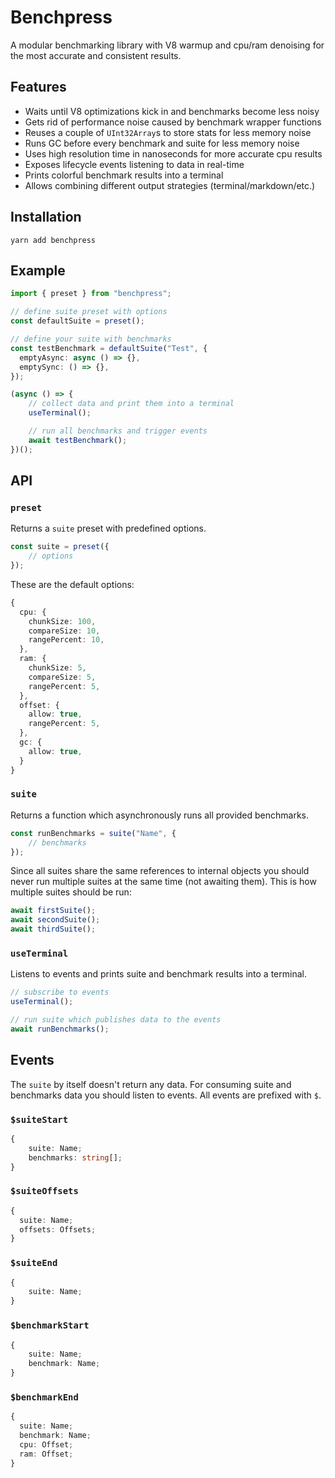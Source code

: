 # Benchpress

A modular benchmarking library with V8 warmup and cpu/ram denoising for the most accurate and consistent results.

## Features

- Waits until V8 optimizations kick in and benchmarks become less noisy
- Gets rid of performance noise caused by benchmark wrapper functions 
- Reuses a couple of `UInt32Array`s to store stats for less memory noise
- Runs GC before every benchmark and suite for less memory noise 
- Uses high resolution time in nanoseconds for more accurate cpu results 
- Exposes lifecycle events listening to data in real-time 
- Prints colorful benchmark results into a terminal
- Allows combining different output strategies (terminal/markdown/etc.)

## Installation

```shell
yarn add benchpress
```

## Example

```ts
import { preset } from "benchpress";

// define suite preset with options 
const defaultSuite = preset();

// define your suite with benchmarks
const testBenchmark = defaultSuite("Test", {
  emptyAsync: async () => {},
  emptySync: () => {},
});

(async () => {
	// collect data and print them into a terminal 
	useTerminal();

	// run all benchmarks and trigger events
	await testBenchmark();
})();
```

## API

### `preset`

Returns a `suite` preset with predefined options.

```ts
const suite = preset({
	// options
});
```

These are the default options:

```ts
{
  cpu: {
    chunkSize: 100,
    compareSize: 10,
    rangePercent: 10,
  },
  ram: {
    chunkSize: 5,
    compareSize: 5,
    rangePercent: 5,
  },
  offset: {
    allow: true,
    rangePercent: 5,
  },
  gc: {
    allow: true,
  }
}
```

### `suite` 

Returns a function which asynchronously runs all provided benchmarks.

```ts
const runBenchmarks = suite("Name", {
	// benchmarks	
});
```

Since all suites share the same references to internal objects you should never run multiple suites at the same time (not awaiting them). This is how multiple suites should be run:

```ts
await firstSuite();
await secondSuite();
await thirdSuite();
```

### `useTerminal`

Listens to events and prints suite and benchmark results into a terminal.

```ts
// subscribe to events
useTerminal();

// run suite which publishes data to the events
await runBenchmarks();
```

## Events

The `suite` by itself doesn't return any data. For consuming suite and benchmarks data you should listen to events. All events are prefixed with `$`.

### `$suiteStart`

```ts
{ 
	suite: Name; 
	benchmarks: string[]; 
}
```

### `$suiteOffsets`

```ts
{
  suite: Name;
  offsets: Offsets;
}
```

### `$suiteEnd`

```ts
{ 
	suite: Name;
}
```

### `$benchmarkStart`

```ts
{ 
	suite: Name; 
	benchmark: Name;
}
```

### `$benchmarkEnd`

```ts
{
  suite: Name;
  benchmark: Name;
  cpu: Offset;
  ram: Offset;
}
```
